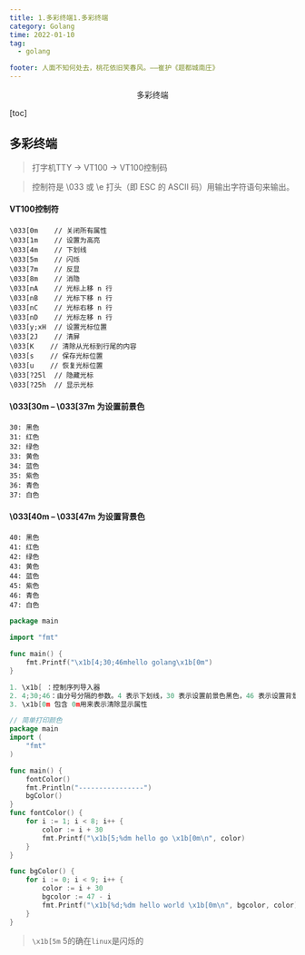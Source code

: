 ```yaml
---
title: 1.多彩终端1.多彩终端
category: Golang
time: 2022-01-10
tag:
  - golang

footer: 人面不知何处去，桃花依旧笑春风。——崔护《题都城南庄》
---
```


<center>多彩终端</center>

[toc]





## 多彩终端

> 打字机TTY -> VT100 -> VT100控制码

> 控制符是 \033 或 \e 打头（即 ESC 的 ASCII 码）用输出字符语句来输出。



#### VT100控制符

```shell
\033[0m    // 关闭所有属性
\033[1m    // 设置为高亮
\033[4m    // 下划线
\033[5m    // 闪烁
\033[7m    // 反显
\033[8m    // 消隐
\033[nA    // 光标上移 n 行
\033[nB    // 光标下移 n 行
\033[nC    // 光标右移 n 行
\033[nD    // 光标左移 n 行
\033[y;xH  // 设置光标位置
\033[2J    // 清屏
\033[K    // 清除从光标到行尾的内容
\033[s    // 保存光标位置
\033[u    // 恢复光标位置
\033[?25l  // 隐藏光标
\033[?25h  // 显示光标
```

#### **\033[30m – \033[37m 为设置前景色**

```shell
30: 黑色
31: 红色
32: 绿色
33: 黄色
34: 蓝色
35: 紫色
36: 青色
37: 白色
```

#### **\033[40m – \033[47m 为设置背景色**

```shell
40: 黑色
41: 红色
42: 绿色
43: 黄色
44: 蓝色
45: 紫色
46: 青色
47: 白色
```

```go
package main

import "fmt"

func main() {
	fmt.Printf("\x1b[4;30;46mhello golang\x1b[0m")
}

1. \x1b[ ：控制序列导入器
2. 4;30;46：由分号分隔的参数。4 表示下划线，30 表示设置前景色黑色，46 表示设置背景颜色青色
3. \x1b[0m 包含 0m用来表示清除显示属性
```

```go
// 简单打印颜色
package main
import (
	"fmt"
)

func main() {
	fontColor()
	fmt.Println("----------------")
	bgColor()
}
func fontColor() {
	for i := 1; i < 8; i++ {
		color := i + 30
		fmt.Printf("\x1b[5;%dm hello go \x1b[0m\n", color)
	}
}

func bgColor() {
	for i := 0; i < 9; i++ {
		color := i + 30
		bgcolor := 47 - i
		fmt.Printf("\x1b[%d;%dm hello world \x1b[0m\n", bgcolor, color)
	}
}

```

> `\x1b[5m`  5的确在`linux`是闪烁的




















